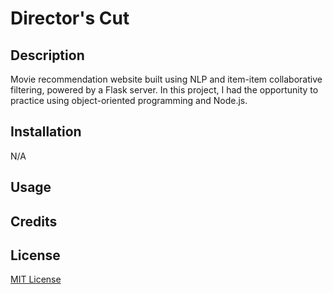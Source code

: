 # Director's Cut

## Description

Movie recommendation website built using NLP and item-item collaborative filtering, powered by a Flask server. In this project, I had the opportunity to practice using object-oriented programming and Node.js.

## Installation

N/A

## Usage

## Credits

## License

[MIT License](https://opensource.org/license/mit)
